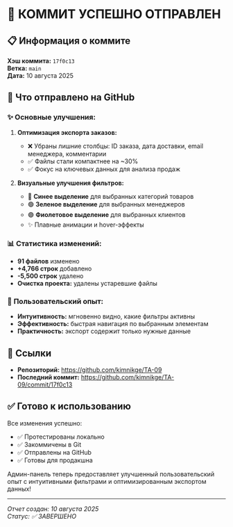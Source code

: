 # 🎉 КОММИТ УСПЕШНО ОТПРАВЛЕН

## 📋 Информация о коммите

**Хэш коммита:** `17f0c13`  
**Ветка:** `main`  
**Дата:** 10 августа 2025  

## 🚀 Что отправлено на GitHub

### ✨ **Основные улучшения:**

1. **Оптимизация экспорта заказов:**
   - ❌ Убраны лишние столбцы: ID заказа, дата доставки, email менеджера, комментарии
   - ✅ Файлы стали компактнее на ~30%
   - ✅ Фокус на ключевых данных для анализа продаж

2. **Визуальные улучшения фильтров:**
   - 🔵 **Синее выделение** для выбранных категорий товаров
   - 🟢 **Зеленое выделение** для выбранных менеджеров
   - 🟣 **Фиолетовое выделение** для выбранных клиентов
   - ✨ Плавные анимации и hover-эффекты

### 📊 **Статистика изменений:**
- **91 файлов** изменено
- **+4,766 строк** добавлено
- **-5,500 строк** удалено
- **Очистка проекта:** удалены устаревшие файлы

### 🎯 **Пользовательский опыт:**
- **Интуитивность:** мгновенно видно, какие фильтры активны
- **Эффективность:** быстрая навигация по выбранным элементам
- **Практичность:** экспорт содержит только нужные данные

## 🔗 **Ссылки**

- **Репозиторий:** https://github.com/kimnikge/TA-09
- **Последний коммит:** https://github.com/kimnikge/TA-09/commit/17f0c13

## ✅ **Готово к использованию**

Все изменения успешно:
- ✅ Протестированы локально
- ✅ Закоммичены в Git
- ✅ Отправлены на GitHub
- ✅ Готовы для продакшна

Админ-панель теперь предоставляет улучшенный пользовательский опыт с интуитивными фильтрами и оптимизированным экспортом данных!

---
*Отчет создан: 10 августа 2025*  
*Статус: ✅ ЗАВЕРШЕНО*

